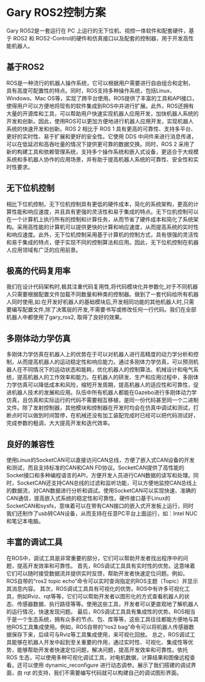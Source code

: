 # Gary ROS2控制方案

Gary ROS2是一套运行在 PC 上运行的无下位机、视控一体软件和配套硬件，基于 ROS2 和 ROS2-Control的硬件和仿真接口以及配套的控制器，用于开发高性能机器人。

## 基于ROS2
ROS是一种流行的机器人操作系统，它可以根据用户需要进行自由组合和定制，具有高度可配置性的特点。同时，ROS支持多种操作系统，包括Linux、Windows、Mac OS等，实现了跨平台使用。ROS提供了丰富的工具和API接口，使得用户可以方便地将现有的软件集成到ROS中并进行扩展。此外，ROS还拥有大量的开源库和工具，可以帮助用户快速实现机器人应用开发，加快机器人系统的开发和创新。因此，使用ROS可以更加方便地进行机器人应用开发，实现机器人系统的快速开发和创新。ROS 2 相比于 ROS 1 具有更高的可靠性、支持多平台、更好的实时性、易于扩展和更好的安全性。它使用 DDS 中间件来进行消息传递，可以在低延迟和高吞吐量的情况下提供更可靠的数据交换。同时，ROS 2 采用了新的构建工具和依赖管理系统，支持多个操作系统和嵌入式设备，更适合于大规模系统和多机器人协作的应用场景，并有助于提高机器人系统的可靠性、安全性和实时性要求。

## 无下位机控制
相比下位机控制，无下位机控制具有更低的硬件成本，简化的系统架构，更高的计算性能和响应速度，并且具有更强的灵活性和易于集成的特点。无下位机控制可以在一个计算机上执行所有的控制和计算任务，从而节省了硬件成本和简化了系统架构。采用高性能的计算机可以提供更快的计算和响应速度，从而提高系统的实时性和响应速度。此外，无下位机控制采用基于计算机的控制方式，具有很强的灵活性和易于集成的特点，便于实现不同的控制算法和应用。因此，无下位机控制在机器人应用领域有广泛的应用前景。

## 极高的代码复用率
我们在设计代码架构时,极其注重代码复用性,将代码模块化并参数化,对于不同机器人只需要根据配置文件加载不同数量和种类的控制器。做到了一套代码给所有机器人同时使用,如:在开发好机器人的基础模块后,开发相同功能的其他机器人时,只需要编写配置文件,除了决策层的开发,不需要书写或修改任何一行代码。我们在全部机器人中都使用了gary_ros2, 取得了良好的效果。

## 多刚体动力学仿真
多刚体力学仿真在机器人上的优势在于可以对机器人进行高精度的动力学分析和控制，从而提高机器人的运动稳定性和响应能力。通过多刚体力学仿真，可以预测机器人在不同情况下的运动状态和能耗，优化机器人的控制算法、机械设计和电气系统，提高机器人的工作效率和能力。在机器人的研发、生产和应用过程中，多刚体力学仿真可以降低成本和风险，缩短开发周期，提高机器人的适应性和可靠性，促进机器人技术的发展和应用。队伍中所有机器人都能在Gazebo进行多刚体动力学仿真，且仿真和实际运行的代码不需要相互移植，是同一份代码甚至同一个二进制文件。除了发射控制器，其他模块和控制器在开发时均会在仿真中调试和测试，打断点时可以做到时间暂停，在机械还没有加工装配完成时已经可以把代码测试好，完成参数的粗调，大大提高开发和迭代效率。

## 良好的兼容性
使用Linux的SocketCAN可以直接访问CAN总线，方便了嵌入式CAN设备的开发和测试，而且支持标准的CAN和CAN FD协议。SocketCAN提供了高性能的Socket接口和多种编程语言的API，方便开发人员进行CAN数据的读写和处理。同时，SocketCAN还支持CAN总线的过滤和监听功能，可以方便地监控CAN总线上的数据流，对CAN数据进行分析和调试。使用SocketCAN可以实现快速、准确的CAN通信，提高嵌入式系统的稳定性和可靠性。硬件接口基于Linux的SocketCAN和sysfs，意味着可以在带有CAN接口的嵌入式开发板上运行，同时我们还制作了usb转CAN设备，从而支持在任意PC平台上面运行，如：Intel NUC和笔记本电脑。

## 丰富的调试工具
在ROS中，调试工具是非常重要的部分，它们可以帮助开发者找出程序中的问题，提高开发效率和可靠性。 首先，ROS调试工具具有实时性的优势。这意味着它们可以随时接受数据流并提供实时反馈，帮助开发者快速定位问题。例如，ROS自带的“ros2 topic echo”命令可以实时查询指定的ROS主题（Topic）并显示其消息内容。 其次，ROS调试工具具有可视化的优势。ROS中有许多可视化工具，例如Rviz、rqt等等，它们可以帮助开发者以图形化的方式查看机器人的状态、传感器数据、执行路径等等。使用这些工具，开发者可以更直观地了解机器人的运行情况，快速发现问题。 最后，ROS调试工具具有集成性的优势。ROS相当于是一个生态系统，拥有众多的节点、包、库等等，这些工具往往都能方便地与其他ROS工具集成使用。例如，ROS自带的“ros2 bag”命令可以将机器人传感器数据保存下来，后续可与Rviz等工具集成使用，来可视化回放。 总之，ROS调试工具能够在机器人开发中起到至关重要的作用，通过实时性、可视化、集成性等优势，能够帮助开发者快速定位问题，解决问题，提高开发效率和可靠性。依托 ROS 生态，可以使用多种可视化调试工具，对电机数据，计算结果和图像远程查看。还可以使用 dynamic_reconﬁgure 进行动态调参。展示了我们搭建的调试界面，由 rqt 的支持，我们不需要编写代码就可以构建自己的调试图形界面。
